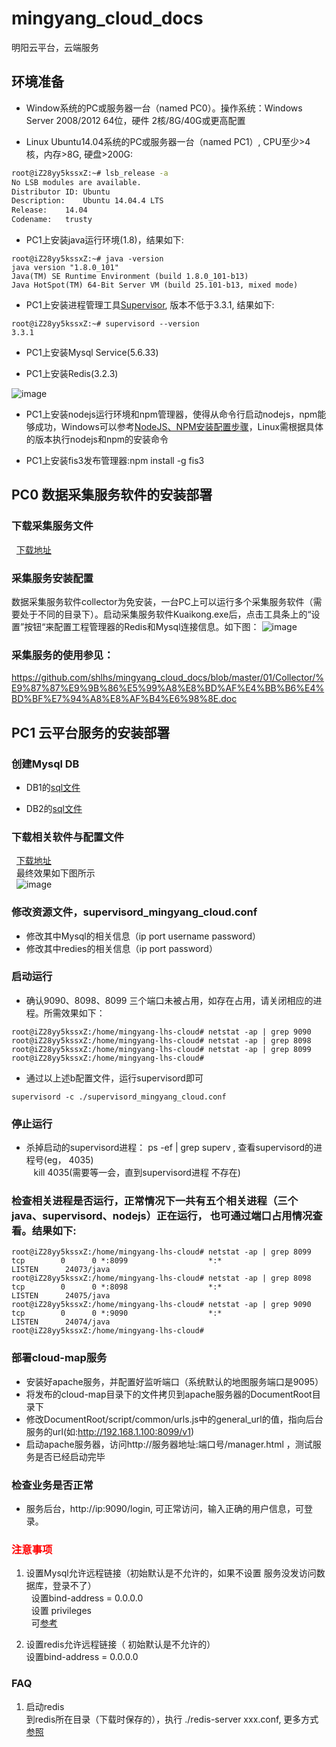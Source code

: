 # mingyang_cloud_docs

明阳云平台，云端服务 

## 环境准备
 - Window系统的PC或服务器一台（named PC0）。操作系统：Windows Server 2008/2012 64位，硬件 2核/8G/40G或更高配置
 
 - Linux Ubuntu14.04系统的PC或服务器一台（named PC1）, CPU至少>4核，内存>8G, 硬盘>200G:    
```Bash
root@iZ28yy5kssxZ:~# lsb_release -a 
No LSB modules are available.
Distributor ID:	Ubuntu
Description:	Ubuntu 14.04.4 LTS
Release:	14.04
Codename:	trusty
```
 - PC1上安装java运行环境(1.8)，结果如下:    
```shell
root@iZ28yy5kssxZ:~# java -version
java version "1.8.0_101"
Java(TM) SE Runtime Environment (build 1.8.0_101-b13)
Java HotSpot(TM) 64-Bit Server VM (build 25.101-b13, mixed mode)
```

 - PC1上安装进程管理工具[Supervisor](http://www.supervisord.org), 版本不低于3.3.1, 结果如下:   
```shell
root@iZ28yy5kssxZ:~# supervisord --version
3.3.1
```
 - PC1上安装Mysql Service(5.6.33)
 
 - PC1上安装Redis(3.2.3)
 
![image](https://github.com/shlhs/mingyang_cloud_docs/blob/master/pic/deployment.jpg)

- PC1上安装nodejs运行环境和npm管理器，使得从命令行启动nodejs，npm能够成功，Windows可以参考[NodeJS、NPM安装配置步骤](http://jingyan.baidu.com/article/91f5db1b2bb6941c7f05e33c.html)，Linux需根据具体的版本执行nodejs和npm的安装命令
 
 - PC1上安装fis3发布管理器:npm install -g fis3

## PC0 数据采集服务软件的安装部署

### 下载采集服务文件
   [下载地址](https://github.com/shlhs/mingyang_cloud_docs/tree/master/01/collector)       

### 采集服务安装配置
数据采集服务软件collector为免安装，一台PC上可以运行多个采集服务软件（需要处于不同的目录下）。启动采集服务软件Kuaikong.exe后，点击工具条上的“设置”按钮“来配置工程管理器的Redis和Mysql连接信息。如下图：
![image](https://github.com/shlhs/mingyang_cloud_docs/blob/master/pic/collector.jpg)

### 采集服务的使用参见：
https://github.com/shlhs/mingyang_cloud_docs/blob/master/01/Collector/%E9%87%87%E9%9B%86%E5%99%A8%E8%BD%AF%E4%BB%B6%E4%BD%BF%E7%94%A8%E8%AF%B4%E6%98%8E.doc

## PC1 云平台服务的安装部署

### 创建Mysql DB    
  - DB1的[sql文件](https://github.com/shlhs/mingyang_cloud_docs/blob/master/sql/lhs_cloud.sql)      
  
  - DB2的[sql文件](https://github.com/shlhs/mingyang_cloud_docs/blob/master/sql/lhs_cloud_collector.sql)

### 下载相关软件与配置文件      
   [下载地址](https://github.com/shlhs/mingyang_cloud_docs/tree/master/01)         
   最终效果如下图所示       
   ![image](https://github.com/shlhs/mingyang_cloud_docs/blob/master/pic/pc1_ready.jpeg)
 
### 修改资源文件，supervisord_mingyang_cloud.conf
 - 修改其中Mysql的相关信息（ip port username password）
 - 修改其中redies的相关信息（ip port password）
 
### 启动运行
 - 确认9090、8098、8099 三个端口未被占用，如存在占用，请关闭相应的进程。所需效果如下：
 ```shell
root@iZ28yy5kssxZ:/home/mingyang-lhs-cloud# netstat -ap | grep 9090
root@iZ28yy5kssxZ:/home/mingyang-lhs-cloud# netstat -ap | grep 8098
root@iZ28yy5kssxZ:/home/mingyang-lhs-cloud# netstat -ap | grep 8099
root@iZ28yy5kssxZ:/home/mingyang-lhs-cloud#
 ```
 - 通过以上述b配置文件，运行supervisord即可   
```shell
supervisord -c ./supervisord_mingyang_cloud.conf
```

### 停止运行
 - 杀掉启动的supervisord进程： ps -ef | grep superv , 查看supervisord的进程号(eg， 4035)         
    kill 4035(需要等一会，直到supervisord进程 不存在)
    

### 检查相关进程是否运行，正常情况下一共有五个相关进程（三个 java、supervisord、nodejs）正在运行， 也可通过端口占用情况查看。结果如下:    
```shell
root@iZ28yy5kssxZ:/home/mingyang-lhs-cloud# netstat -ap | grep 8099
tcp        0      0 *:8099                  *:*                     LISTEN      24073/java
root@iZ28yy5kssxZ:/home/mingyang-lhs-cloud# netstat -ap | grep 8098
tcp        0      0 *:8098                  *:*                     LISTEN      24075/java
root@iZ28yy5kssxZ:/home/mingyang-lhs-cloud# netstat -ap | grep 9090
tcp        0      0 *:9090                  *:*                     LISTEN      24074/java
root@iZ28yy5kssxZ:/home/mingyang-lhs-cloud#
```

### 部署cloud-map服务
 - 安装好apache服务，并配置好监听端口（系统默认的地图服务端口是9095）
 - 将发布的cloud-map目录下的文件拷贝到apache服务器的DocumentRoot目录下
 - 修改DocumentRoot/script/common/urls.js中的general_url的值，指向后台服务的url(如:http://192.168.1.100:8099/v1)
 - 启动apache服务器，访问http://服务器地址:端口号/manager.html ，测试服务是否已经启动完毕

### 检查业务是否正常
 - 服务后台，http://ip:9090/login, 可正常访问，输入正确的用户信息，可登录。
 
 
### <font color=red >注意事项</font>

1. 设置Mysql允许远程链接（初始默认是不允许的，如果不设置 服务没发访问数据库，登录不了）         
   设置bind-address = 0.0.0.0         
   设置 privileges        
   可[参考](http://blog.csdn.net/hunauchenym/article/details/6933038)
   
2. 设置redis允许远程链接（ 初始默认是不允许的）       
   设置bind-address = 0.0.0.0
 
### FAQ
 1. 启动redis            
 到redis所在目录（下载时保存的），执行 ./redis-server xxx.conf, 更多方式[参照](http://www.cnblogs.com/pqchao/p/6549510.html)
 
#### 
